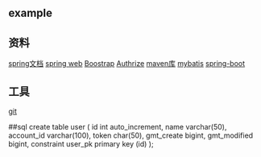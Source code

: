 ## example
## 资料
[spring文档](https://spring.io/guides)
[spring web](https://spring.io/guides/gs/serving-web-content/（前端）)
[Boostrap](https://v3.bootcss.com/)
[Authrize](https://square.github.io/okhttp/)
[maven库](https://mvnrepository.com)
[mybatis](http://mybatis.org/spring-boot-starter/mybatis-spring-boot-autoconfigure/)
[spring-boot](https://docs.spring.io/spring-boot/docs/2.0.0.RC1/reference/htmlsingle/#bootfeatures-embedded-database-support)

## 工具
[git](https://github.com/shihaixiu/shihaixiu)

##sql
create table user
(
	id int auto_increment,
	name varchar(50),
	account_id varchar(100),
	token char(50),
	gmt_create bigint,
	gmt_modified bigint,
	constraint user_pk
		primary key (id)
);




